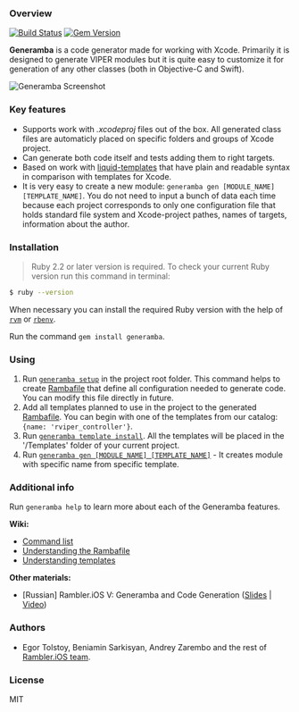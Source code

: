 ### Overview

[![Build Status](https://travis-ci.org/rambler-ios/Generamba.svg)](https://travis-ci.org/rambler-ios/Generamba)
[![Gem Version](https://badge.fury.io/rb/generamba.svg)](https://badge.fury.io/rb/generamba)

**Generamba** is a code generator made for working with Xcode. Primarily it is designed to generate VIPER modules but it is quite easy to customize it for generation of any other classes (both in Objective-C and Swift).

![Generamba Screenshot](http://s24.postimg.org/gej9cg1cl/generamba.jpg)

### Key features

- Supports work with *.xcodeproj* files out of the box. All generated class files are automaticly placed on specific folders and groups of Xcode project.
- Can generate both code itself and tests adding them to right targets.
- Based on work with [liquid-templates](https://github.com/Shopify/liquid) that have plain and readable syntax in comparison with templates for Xcode.
- It is very easy to create a new module: `generamba gen [MODULE_NAME] [TEMPLATE_NAME]`. You do not need to input a bunch of data each time because each project corresponds to only one configuration file that holds standard file system and Xcode-project pathes, names of targets, information about the author.

### Installation

> Ruby 2.2 or later version is required. To check your current Ruby version run this command in terminal:
```bash
$ ruby --version
```
When necessary you can install the required Ruby version with the help of [`rvm`](http://octopress.org/docs/setup/rvm/) or [`rbenv`](http://octopress.org/docs/setup/rbenv/).

Run the command `gem install generamba`.

### Using
1. Run [`generamba setup`](https://github.com/rambler-ios/Generamba/wiki/Available-Commands#basic-generamba-configuration) in the project root folder. This command helps to create [Rambafile](https://github.com/rambler-ios/Generamba/wiki/Rambafile-Structure) that define all configuration needed to generate code. You can modify this file directly in future.
2. Add all templates planned to use in the project to the generated [Rambafile](https://github.com/rambler-ios/Generamba/wiki/Rambafile-Structure). You can begin with one of the templates from our catalog: `{name: 'rviper_controller'}`.
3. Run [`generamba template install`](https://github.com/rambler-ios/Generamba/wiki/Available-Commands#template-installation). All the templates will be placed in the '/Templates' folder of your current project.
4. Run [`generamba gen [MODULE_NAME] [TEMPLATE_NAME]`](https://github.com/rambler-ios/Generamba/wiki/Available-Commands#module-generation) - It creates module with specific name from specific template.

### Additional info

Run `generamba help` to learn more about each of the Generamba features.

**Wiki:**
- [Command list](https://github.com/rambler-ios/Generamba/wiki/Available-Commands)
- [Understanding the Rambafile](https://github.com/rambler-ios/Generamba/wiki/Rambafile-Structure)
- [Understanding templates](https://github.com/rambler-ios/Generamba/wiki/Template-Structure)

**Other materials:**
- [Russian] Rambler.iOS V: Generamba and Code Generation ([Slides](http://www.slideshare.net/Rambler-iOS/viper-56423582) | [Video](http://www.youtube.com/watch?v=NXNiN9FaUnY))

### Authors

- Egor Tolstoy, Beniamin Sarkisyan, Andrey Zarembo and the rest of [Rambler.iOS team](https://github.com/orgs/rambler-ios/people).

### License

MIT
